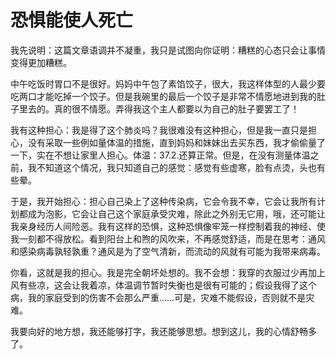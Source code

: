 # 恐惧能使人死亡

我先说明：这篇文章语调并不凝重，我只是试图向你证明：糟糕的心态只会让事情变得更加糟糕。

中午吃饭时胃口不是很好。妈妈中午包了素馅饺子，很大，我这样体型的人最少要吃两口才能吃掉一个饺子。但是我碗里的最后一个饺子是非常不情愿地进到我的肚子里去的。真的很不情愿。弄得我这个主人都要以为自己的肚子要罢工了！

我有这种担心：我是得了这个肺炎吗？我很难没有这种担心，但是我一直只是担心，没有采取一些例如量体温的措施，直到妈妈和妹妹出去买东西，我才偷偷量了一下，实在不想让家里人担心。体温：37.2.还算正常。但是，在没有测量体温之前，我不知道这个情况，我只知道自己的感觉：感觉有些虚寒，脸有点烫，头也有些晕。

于是，我开始担心：担心自己染上了这种传染病，它会令我不幸，它会让我所有计划都成为泡影，它会让自己这个家庭承受灾难，除此之外别无它用，哦，还可能让我亲身经历人间险恶。我有这样的恐惧，这种恐惧像牢笼一样控制着我的神经、使我一刻都不得放松。看到阳台上和煦的风吹来，不再感觉舒适，而是在思考：通风和感染病毒孰轻孰重？通风是为了空气清新，而流动的风就有可能为我带来病毒。

你看，这就是我的担心。我是完全朝坏处想的。我不会想：我穿的衣服过少再加上风有些凉，这会让我着凉，体温调节暂时失衡也是很有可能的；假设我得了这个病，我的家庭受到的伤害不会那么严重……可是，灾难不能假设，否则就不是灾难。

我要向好的地方想，我还能够打字，我还能够思想。想到这儿，我的心情舒畅多了。

